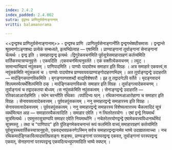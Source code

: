 ```yaml
---
index: 2.4.2
index_padded: 2.4.002
sutra: द्वंद्वश्च प्राणितूर्यसेनाङ्गानाम्‌
vritti: balamanorama

---
```

<<द्वन्द्वश्च प्राणितूर्यसेनाङ्गानाम्>> - द्वन्द्वश्च प्राणि ।प्राणितूर्यसेनाङ्गानी॑ति द्वन्द्वगर्भषष्ठीसमासः । द्वन्द्वान्ते श्रूयमाणोऽङ्गशब्दः प्रत्येकं सम्बध्यते, इत्यभिप्रेत्याह — एषामिति । प्राण्याङ्गानां तूर्याङ्गानां सेनाङ्गानां चेत्यर्थः । द्वन्द्व इति । समाहारद्वन्द्व इत्यर्थः ।द्विगुरेकवचन॑मिति पूर्वसूत्रेसमाहारग्रहणं कर्तव्य॑मिति वार्तिकस्यात्राप्यनुवृत्तेः । एकवदिति ।एकवचन॑मित्यनुवर्तते । एकं वक्तीत्येकवचनम् । ल्युट् । सामान्याभिप्रायं नपुंसकम् । पाणिपादमिति । पाण्योः पादयोश्च समाहार इति विग्रहः । अत्र समाहारे एकवत्त्वं,स नपुंसक॑मिति नपुंसकत्वं च । पाण्योः पादयोश्च प्राण्यवयवत्प्राण्यङ्गोदाहरणमिदम् । अत तूर्याङ्गद्वन्द्वे उदाहरति — मार्दङ्गिकपाणविकमिति । मृगङ्गपणवशब्दौ वाद्यविशेषपरौ । इह तु तद्वादनेऽपि वर्तेते । मृदङ्गवादनं शिल्पमस्येत्यर्थेशिल्प॑मिति ठक् । मार्दङ्गिकपाणविकयोः समाहार इति विग्रहः । तूर्याङ्गत्वादेकवचनम् । तूर्याङ्गत्वं च तद्वादकतया बोध्यम् ।स नपुंसक॑मिति नपुंसकत्वम् । सेनाङ्गद्वन्द्वे उदाहरति — रतिकाआआरोहमिति । रथेन चरन्तीति रथिकाः ।पर्पादिभ्यः ष्ठन् । रथिकानामआआरोहाणा च समाहार इति विग्रहः । सेनावयवत्वादेकवत्त्वम् । पूर्ववन्नपुंसकत्वम् । ननु समाहारद्वन्द्वे समाहारस्य इति विग्रहः । सेनावयवत्वादेकवत्त्वम् । पूर्ववन्नपुंसकत्वम् । ननु समाहारद्वन्द्वे समाहरस्य विशेष्यत्वात्तस्य चैकत्वादिदं सूत्रं व्यर्थमित्यत आह — समाहारस्यैकत्वादिति । समाहार एवेति । न त्वितरेतरयोगः । एषां द्वन्द्वे नियमार्थं सूत्रमित्यर्थः । एवमुत्तरसूत्राण्यपि समाहर एवेति नियमार्थानि । नचेतरेतरयोगद्वन्द्वे एषामेकवत्त्वविधानार्थमिदं सूत्रमस्तु । तथा च "पाणिपाद" इति पुंलिङ्गमेकवचनान्तं रूपं फलमिति वाच्यं,समाहारग्रहणं कर्तव्य॑मिति पूर्वसूत्रस्थवार्तिकस्यात्रानुवृत्तेः, एकवद्भावप्रकरणेऽस्मिन् सर्वत्र समाहारद्वन्द्वानामेव भाष्ये उदाह्मतत्वाच्चा । नच रथिकमार्दङ्गिकावित्यादावतिप्रसङ्गः शङ्क्यः, प्राण्यङ्गानां परस्परद्वन्द्व एकवत्, तूर्याङ्गानां परस्परद्वन्द्व एकवत्, सेनाह्गानां परस्परद्वन्द्व एकवदित्यभ्युपगमादिति भाष्ये स्पष्टम् ।
